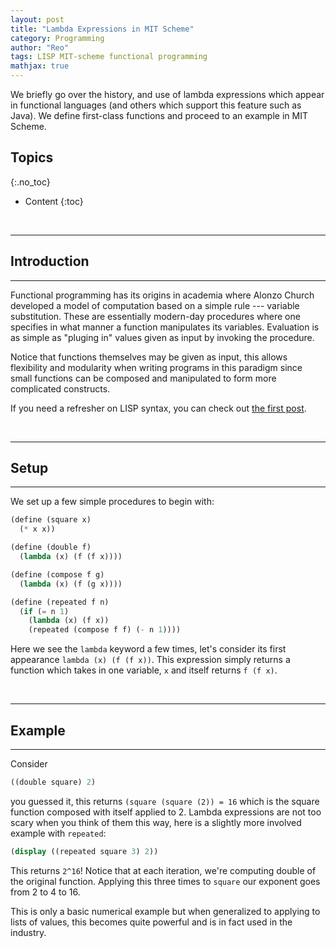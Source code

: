 ```yaml
---
layout: post
title: "Lambda Expressions in MIT Scheme"
category: Programming
author: "Reo"
tags: LISP MIT-scheme functional programming
mathjax: true
---
```


We briefly go over the history, and use of lambda expressions which appear in
functional languages (and others which support this feature such as Java). We define
first-class functions and proceed to an example in MIT Scheme.

## Topics
{:.no_toc}

* Content
{:toc}

<br>

***

## Introduction

***

Functional programming has its origins in academia where Alonzo Church developed a model of computation
based on a simple rule --- variable substitution. These are essentially modern-day
procedures where one specifies in what manner a function manipulates its variables. Evaluation
is as simple as "pluging in" values given as input by invoking the procedure.

Notice that functions themselves may be given as input, this allows flexibility and modularity when writing programs
in this paradigm since small functions can be composed and manipulated to form more complicated constructs.

If you need a refresher on LISP syntax, you can check out [the first post]().

<br>

***

## Setup

***

We set up a few simple procedures to begin with:

```scheme
(define (square x)
  (* x x))

(define (double f)
  (lambda (x) (f (f x))))

(define (compose f g)
  (lambda (x) (f (g x))))

(define (repeated f n)
  (if (= n 1)
    (lambda (x) (f x))
    (repeated (compose f f) (- n 1))))
```

Here we see the `lambda` keyword a few times, let's consider its first appearance `lambda (x) (f (f x))`.
This expression simply returns a function which takes in one variable, `x` and itself returns `f (f x)`.

<br>

***

## Example

***

Consider
```scheme
((double square) 2)
```

you guessed it, this returns `(square (square (2)) = 16` which is the square function composed with itself applied to 2.
Lambda expressions are not too scary when you think of them this way, here is a slightly more involved example with
`repeated`:

```scheme
(display ((repeated square 3) 2))
```

This returns `2^16`! Notice that at each iteration, we're computing double of the original function. Applying this three
times to `square` our exponent goes from 2 to 4 to 16.

This is only a basic numerical example but when generalized to applying to lists of values, this becomes
quite powerful and is in fact used in the industry.
